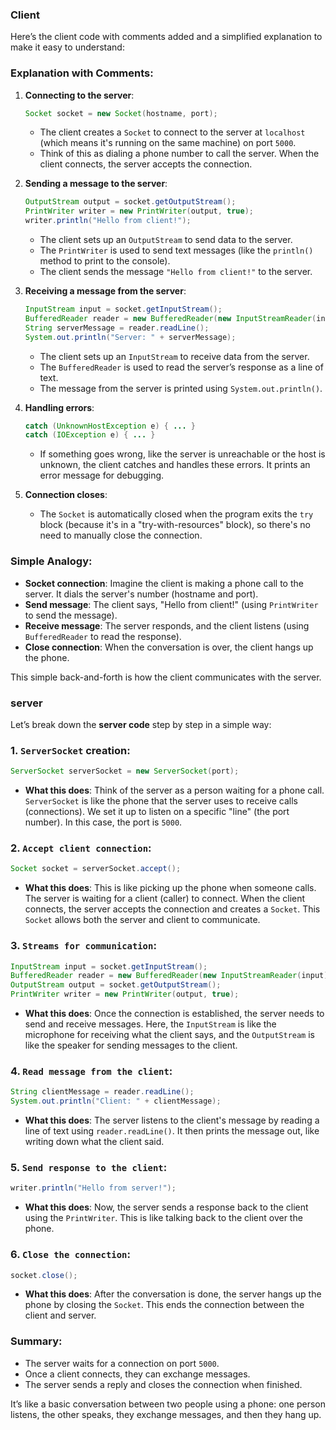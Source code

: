 ### Client
Here’s the client code with comments added and a simplified explanation to make it easy to understand:

### Explanation with Comments:

1. **Connecting to the server**:
   ```java
   Socket socket = new Socket(hostname, port);
   ```
    - The client creates a `Socket` to connect to the server at `localhost` (which means it's running on the same machine) on port `5000`.
    - Think of this as dialing a phone number to call the server. When the client connects, the server accepts the connection.

2. **Sending a message to the server**:
   ```java
   OutputStream output = socket.getOutputStream();
   PrintWriter writer = new PrintWriter(output, true);
   writer.println("Hello from client!");
   ```
    - The client sets up an `OutputStream` to send data to the server.
    - The `PrintWriter` is used to send text messages (like the `println()` method to print to the console).
    - The client sends the message `"Hello from client!"` to the server.

3. **Receiving a message from the server**:
   ```java
   InputStream input = socket.getInputStream();
   BufferedReader reader = new BufferedReader(new InputStreamReader(input));
   String serverMessage = reader.readLine();
   System.out.println("Server: " + serverMessage);
   ```
    - The client sets up an `InputStream` to receive data from the server.
    - The `BufferedReader` is used to read the server’s response as a line of text.
    - The message from the server is printed using `System.out.println()`.

4. **Handling errors**:
   ```java
   catch (UnknownHostException e) { ... }
   catch (IOException e) { ... }
   ```
    - If something goes wrong, like the server is unreachable or the host is unknown, the client catches and handles these errors. It prints an error message for debugging.

5. **Connection closes**:
    - The `Socket` is automatically closed when the program exits the `try` block (because it's in a "try-with-resources" block), so there's no need to manually close the connection.

### Simple Analogy:
- **Socket connection**: Imagine the client is making a phone call to the server. It dials the server's number (hostname and port).
- **Send message**: The client says, "Hello from client!" (using `PrintWriter` to send the message).
- **Receive message**: The server responds, and the client listens (using `BufferedReader` to read the response).
- **Close connection**: When the conversation is over, the client hangs up the phone.

This simple back-and-forth is how the client communicates with the server.

### server
Let’s break down the **server code** step by step in a simple way:

### 1. `ServerSocket` creation:
```java
ServerSocket serverSocket = new ServerSocket(port);
```
- **What this does**: Think of the server as a person waiting for a phone call. `ServerSocket` is like the phone that the server uses to receive calls (connections). We set it up to listen on a specific "line" (the port number). In this case, the port is `5000`.

### 2. `Accept client connection`:
```java
Socket socket = serverSocket.accept();
```
- **What this does**: This is like picking up the phone when someone calls. The server is waiting for a client (caller) to connect. When the client connects, the server accepts the connection and creates a `Socket`. This `Socket` allows both the server and client to communicate.

### 3. `Streams for communication`:
```java
InputStream input = socket.getInputStream();
BufferedReader reader = new BufferedReader(new InputStreamReader(input));
OutputStream output = socket.getOutputStream();
PrintWriter writer = new PrintWriter(output, true);
```
- **What this does**: Once the connection is established, the server needs to send and receive messages. Here, the `InputStream` is like the microphone for receiving what the client says, and the `OutputStream` is like the speaker for sending messages to the client.

### 4. `Read message from the client`:
```java
String clientMessage = reader.readLine();
System.out.println("Client: " + clientMessage);
```
- **What this does**: The server listens to the client's message by reading a line of text using `reader.readLine()`. It then prints the message out, like writing down what the client said.

### 5. `Send response to the client`:
```java
writer.println("Hello from server!");
```
- **What this does**: Now, the server sends a response back to the client using the `PrintWriter`. This is like talking back to the client over the phone.

### 6. `Close the connection`:
```java
socket.close();
```
- **What this does**: After the conversation is done, the server hangs up the phone by closing the `Socket`. This ends the connection between the client and server.

### Summary:
- The server waits for a connection on port `5000`.
- Once a client connects, they can exchange messages.
- The server sends a reply and closes the connection when finished.

It’s like a basic conversation between two people using a phone: one person listens, the other speaks, they exchange messages, and then they hang up.